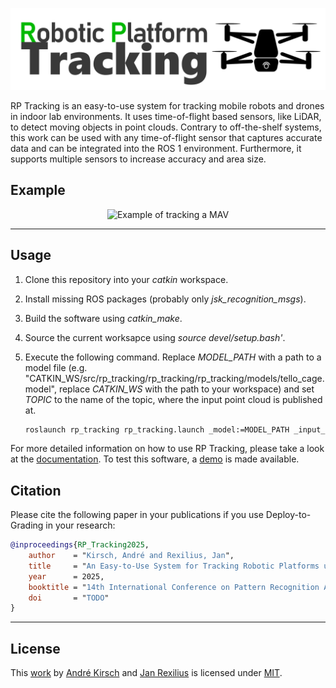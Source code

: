 <p align="center">
	<img alt="RP Tracking logo" src="docs/img/logo.png" width="800">
</p>

RP Tracking is an easy-to-use system for tracking mobile robots and drones in indoor lab environments. It uses time-of-flight based sensors, like LiDAR, to detect moving objects in point clouds. Contrary to off-the-shelf systems, this work can be used with any time-of-flight sensor that captures accurate data and can be integrated into the ROS 1 environment. Furthermore, it supports multiple sensors to increase accuracy and area size.

## Example

<p align="center">
	<img alt="Example of tracking a MAV" src="docs/img/example_tracking.gif" width="800">
</p>

---

## Usage

1. Clone this repository into your *catkin* workspace.

2. Install missing ROS packages (probably only *jsk_recognition_msgs*).

3. Build the software using *catkin_make*.

4. Source the current worksapce using *source devel/setup.bash'*.

5. Execute the following command. Replace *MODEL_PATH* with a path to a model file (e.g. "CATKIN_WS/src/rp_tracking/rp_tracking/rp_tracking/models/tello_cage.model", replace *CATKIN_WS* with the path to your workspace) and set *TOPIC* to the name of the topic, where the input point cloud is published at.

   ```bash
   roslaunch rp_tracking rp_tracking.launch _model:=MODEL_PATH _input_cloud:=/TOPIC
   ```

For more detailed information on how to use RP Tracking, please take a look at the [documentation](docs/readme.md). To test this software, a [demo](docs/demo.md) is made available.

## Citation

Please cite the following paper in your publications if you use Deploy-to-Grading in your research:

```bibtex
@inproceedings{RP_Tracking2025,
    author    = "Kirsch, André and Rexilius, Jan",
    title     = "An Easy-to-Use System for Tracking Robotic Platforms using Time-of-Flight Sensors in Lab Environments",
    year      = 2025,
    booktitle = "14th International Conference on Pattern Recognition Applications and Methods (ICPRAM)",
    doi       = "TODO"
}
```

---

## License

This [work](https://github.com/IoT-Lab-Minden/rp_tracking) by [André Kirsch](https://github.com/AKirsch1) and [Jan Rexilius](https://github.com/jrx-hsbi) is licensed under [MIT](LICENSE.md).
